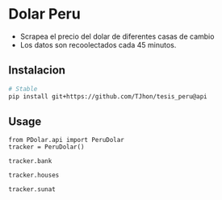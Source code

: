 # Dolar Peru

- Scrapea el precio del dolar de diferentes casas de cambio
- Los datos son recoolectados cada 45 minutos.


## Instalacion

```sh
# Stable
pip install git+https://github.com/TJhon/tesis_peru@api
```

## Usage

```{python}
from PDolar.api import PeruDolar
tracker = PeruDolar()
```

```{python}
tracker.bank
```

```{python}
tracker.houses
```

```{python}
tracker.sunat
```
